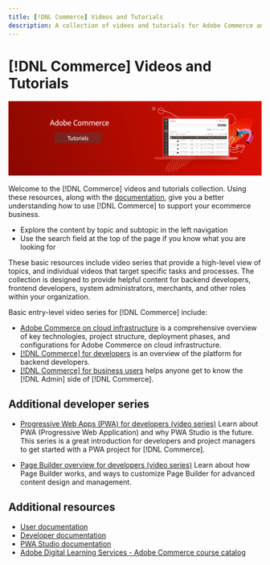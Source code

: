 ```yaml
---
title: [!DNL Commerce] Videos and Tutorials
description: A collection of videos and tutorials for Adobe Commerce and Magento Open Source
---
```


# [!DNL Commerce] Videos and Tutorials

![](./assets/banner.png)

Welcome to the [!DNL Commerce] videos and tutorials collection. Using these resources, along with the [documentation](https://experienceleague.adobe.com/docs/commerce.html), give you a better understanding how to use [!DNL Commerce] to support your ecommerce business. 

- Explore the content by topic and subtopic in the left navigation
- Use the search field at the top of the page if you know what you are looking for

These basic resources include video series that provide a high-level view of topics, and individual videos that target specific tasks and processes. The collection is designed to provide helpful content for backend developers, frontend developers, system administrators, merchants, and other roles within your organization.

Basic entry-level video series for [!DNL Commerce] include:

- [Adobe Commerce on cloud infrastructure](./cloud/intro-1.md) is a comprehensive overview of key technologies, project structure, deployment phases, and configurations for Adobe Commerce on cloud infrastructure.
- [[!DNL Commerce] for developers](./developer/intro-backend-1-1.md) is an overview of the platform for backend developers.
- [[!DNL Commerce] for business users](./merchant/introduction/1-1-menus.md) helps anyone get to know the [!DNL Admin] side of [!DNL Commerce].

## Additional developer series

- [Progressive Web Apps (PWA) for developers (video series)](./pwa/introduction/1-overview.md) Learn about PWA (Progressive Web Application) and why PWA Studio is the future​. This series is a great introduction for developers and project managers to get started with a PWA project for [!DNL Commerce].

- [Page Builder overview for developers (video series)](./developer/page-builder/1-intro-case-studies.md) Learn about how Page Builder works, and ways to customize Page Builder for advanced content design and management.

<!---
- **[Security planning for [!DNL Commerce] (video series)](./security/summit-security/1-summit-security.md)**
    <br>
    *How the e-commerce threat landscape is changing. The importance of security for the customer running an e-commerce application and specific processes and practices for securing Magento*
--->

## Additional resources

- [User documentation](https://docs.magento.com/)
- [Developer documentation](https://devdocs.magento.com/)
- [PWA Studio documentation](https://magento.github.io/pwa-studio/)
- [Adobe Digital Learning Services - Adobe Commerce course catalog](https://learning.adobe.com/catalog.html?solution=Adobe%20Commerce)
